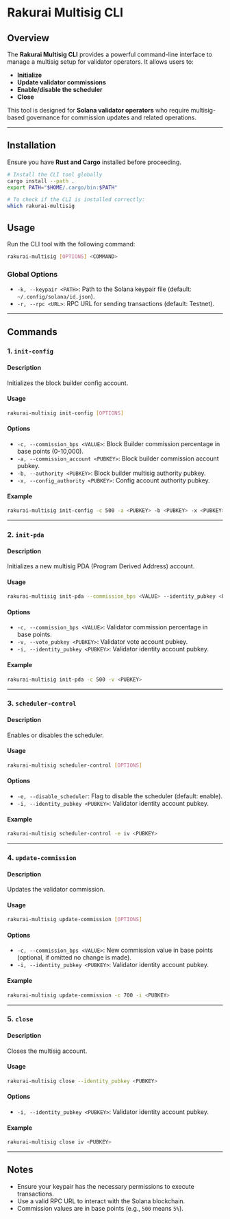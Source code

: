 # Rakurai Multisig CLI

## Overview

The **Rakurai Multisig CLI** provides a powerful command-line interface to manage a multisig setup for validator operators. It allows users to:
- **Initialize**
- **Update validator commissions**
- **Enable/disable the scheduler**
- **Close**

This tool is designed for **Solana validator operators** who require multisig-based governance for commission updates and related operations.

---

## Installation

Ensure you have **Rust and Cargo** installed before proceeding.

```sh
# Install the CLI tool globally
cargo install --path .
export PATH="$HOME/.cargo/bin:$PATH"

# To check if the CLI is installed correctly:
which rakurai-multisig
```

## Usage

Run the CLI tool with the following command:

```sh
rakurai-multisig [OPTIONS] <COMMAND>
```

### Global Options

- `-k, --keypair <PATH>`: Path to the Solana keypair file (default: `~/.config/solana/id.json`).
- `-r, --rpc <URL>`: RPC URL for sending transactions (default: Testnet).

---

## Commands

### 1. `init-config`

#### Description
Initializes the block builder config account.

#### Usage

```sh
rakurai-multisig init-config [OPTIONS]
```

#### Options

- `-c, --commission_bps <VALUE>`: Block Builder commission percentage in base points (0-10,000).
- `-a, --commission_account <PUBKEY>`: Block builder commission account pubkey.
- `-b, --authority <PUBKEY>`: Block builder multisig authority pubkey.
- `-x, --config_authority <PUBKEY>`: Config account authority pubkey.

#### Example

```sh
rakurai-multisig init-config -c 500 -a <PUBKEY> -b <PUBKEY> -x <PUBKEY>
```

---

### 2. `init-pda`

#### Description
Initializes a new multisig PDA (Program Derived Address) account.

#### Usage

```sh
rakurai-multisig init-pda --commission_bps <VALUE> --identity_pubkey <PUBKEY>
```

#### Options

- `-c, --commission_bps <VALUE>`: Validator commission percentage in base points.
- `-v, --vote_pubkey <PUBKEY>`: Validator vote account pubkey.
- `-i, --identity_pubkey <PUBKEY>`: Validator identity account pubkey.

#### Example

```sh
rakurai-multisig init-pda -c 500 -v <PUBKEY>
```

---

### 3. `scheduler-control`

#### Description
Enables or disables the scheduler.

#### Usage

```sh
rakurai-multisig scheduler-control [OPTIONS]
```

#### Options

- `-e, --disable_scheduler`: Flag to disable the scheduler (default: enable).
- `-i, --identity_pubkey <PUBKEY>`: Validator identity account pubkey.

#### Example

```sh
rakurai-multisig scheduler-control -e iv <PUBKEY>
```

---

### 4. `update-commission`

#### Description
Updates the validator commission.

#### Usage

```sh
rakurai-multisig update-commission [OPTIONS]
```

#### Options

- `-c, --commission_bps <VALUE>`: New commission value in base points (optional, if omitted no change is made).
- `-i, --identity_pubkey <PUBKEY>`: Validator identity account pubkey.

#### Example

```sh
rakurai-multisig update-commission -c 700 -i <PUBKEY>
```

---

### 5. `close`

#### Description
Closes the multisig account.

#### Usage

```sh
rakurai-multisig close --identity_pubkey <PUBKEY>
```

#### Options

- `-i, --identity_pubkey <PUBKEY>`: Validator identity account pubkey.

#### Example

```sh
rakurai-multisig close iv <PUBKEY>
```

---

## Notes

- Ensure your keypair has the necessary permissions to execute transactions.
- Use a valid RPC URL to interact with the Solana blockchain.
- Commission values are in base points (e.g., `500` means `5%`).


